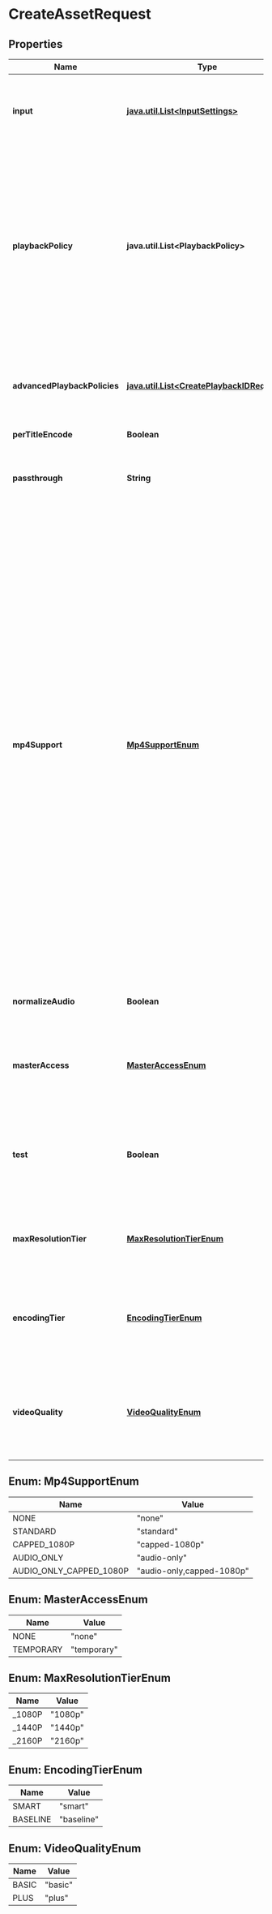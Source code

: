 

# CreateAssetRequest

## Properties

Name | Type | Description | Notes
------------ | ------------- | ------------- | -------------
**input** | [**java.util.List&lt;InputSettings&gt;**](InputSettings.md) | An array of objects that each describe an input file to be used to create the asset. As a shortcut, input can also be a string URL for a file when only one input file is used. See &#x60;input[].url&#x60; for requirements. |  [optional]
**playbackPolicy** | **java.util.List&lt;PlaybackPolicy&gt;** | An array of playback policy names that you want applied to this asset and available through &#x60;playback_ids&#x60;. Options include:  * &#x60;\&quot;public\&quot;&#x60; (anyone with the playback URL can stream the asset). * &#x60;\&quot;signed\&quot;&#x60; (an additional access token is required to play the asset).  If no &#x60;playback_policy&#x60; is set, the asset will have no playback IDs and will therefore not be playable. For simplicity, a single string name can be used in place of the array in the case of only one playback policy.  |  [optional]
**advancedPlaybackPolicies** | [**java.util.List&lt;CreatePlaybackIDRequest&gt;**](CreatePlaybackIDRequest.md) | An array of playback policy objects that you want applied to this asset and available through &#x60;playback_ids&#x60;. &#x60;advanced_playback_policies&#x60; must be used instead of &#x60;playback_policy&#x60; when creating a DRM playback ID.  |  [optional]
**perTitleEncode** | **Boolean** |  |  [optional]
**passthrough** | **String** | Arbitrary user-supplied metadata that will be included in the asset details and related webhooks. Can be used to store your own ID for a video along with the asset. **Max: 255 characters**. |  [optional]
**mp4Support** | [**Mp4SupportEnum**](#Mp4SupportEnum) | Specify what level of support for mp4 playback.  * The &#x60;capped-1080p&#x60; option produces a single MP4 file, called &#x60;capped-1080p.mp4&#x60;, with the video resolution capped at 1080p. This option produces an &#x60;audio.m4a&#x60; file for an audio-only asset. * The &#x60;audio-only&#x60; option produces a single M4A file, called &#x60;audio.m4a&#x60; for a video or an audio-only asset. MP4 generation will error when this option is specified for a video-only asset. * The &#x60;audio-only,capped-1080p&#x60; option produces both the &#x60;audio.m4a&#x60; and &#x60;capped-1080p.mp4&#x60; files. Only the &#x60;capped-1080p.mp4&#x60; file is produced for a video-only asset, while only the &#x60;audio.m4a&#x60; file is produced for an audio-only asset.  The &#x60;standard&#x60;(deprecated) option produces up to three MP4 files with different levels of resolution (&#x60;high.mp4&#x60;, &#x60;medium.mp4&#x60;, &#x60;low.mp4&#x60;, or &#x60;audio.m4a&#x60; for an audio-only asset).  MP4 files are not produced for &#x60;none&#x60; (default).  In most cases you should use our default HLS-based streaming playback (&#x60;{playback_id}.m3u8&#x60;) which can automatically adjust to viewers&#39; connection speeds, but an mp4 can be useful for some legacy devices or downloading for offline playback. See the [Download your videos guide](https://docs.mux.com/guides/enable-static-mp4-renditions) for more information.  |  [optional]
**normalizeAudio** | **Boolean** | Normalize the audio track loudness level. This parameter is only applicable to on-demand (not live) assets. |  [optional]
**masterAccess** | [**MasterAccessEnum**](#MasterAccessEnum) | Specify what level (if any) of support for master access. Master access can be enabled temporarily for your asset to be downloaded. See the [Download your videos guide](https://docs.mux.com/guides/enable-static-mp4-renditions) for more information. |  [optional]
**test** | **Boolean** | Marks the asset as a test asset when the value is set to true. A Test asset can help evaluate the Mux Video APIs without incurring any cost. There is no limit on number of test assets created. Test asset are watermarked with the Mux logo, limited to 10 seconds, deleted after 24 hrs. |  [optional]
**maxResolutionTier** | [**MaxResolutionTierEnum**](#MaxResolutionTierEnum) | Max resolution tier can be used to control the maximum &#x60;resolution_tier&#x60; your asset is encoded, stored, and streamed at. If not set, this defaults to &#x60;1080p&#x60;. |  [optional]
**encodingTier** | [**EncodingTierEnum**](#EncodingTierEnum) | This field is deprecated. Please use &#x60;video_quality&#x60; instead. The encoding tier informs the cost, quality, and available platform features for the asset. By default the &#x60;smart&#x60; encoding tier is used. [See the video quality guide for more details.](https://docs.mux.com/guides/use-encoding-tiers) |  [optional]
**videoQuality** | [**VideoQualityEnum**](#VideoQualityEnum) | The video quality controls the cost, quality, and available platform features for the asset. By default the &#x60;plus&#x60; video quality is used. This field replaces the deprecated &#x60;encoding_tier&#x60; value. [See the video quality guide for more details.](https://docs.mux.com/guides/use-encoding-tiers) |  [optional]



## Enum: Mp4SupportEnum

Name | Value
---- | -----
NONE | &quot;none&quot;
STANDARD | &quot;standard&quot;
CAPPED_1080P | &quot;capped-1080p&quot;
AUDIO_ONLY | &quot;audio-only&quot;
AUDIO_ONLY_CAPPED_1080P | &quot;audio-only,capped-1080p&quot;



## Enum: MasterAccessEnum

Name | Value
---- | -----
NONE | &quot;none&quot;
TEMPORARY | &quot;temporary&quot;



## Enum: MaxResolutionTierEnum

Name | Value
---- | -----
_1080P | &quot;1080p&quot;
_1440P | &quot;1440p&quot;
_2160P | &quot;2160p&quot;



## Enum: EncodingTierEnum

Name | Value
---- | -----
SMART | &quot;smart&quot;
BASELINE | &quot;baseline&quot;



## Enum: VideoQualityEnum

Name | Value
---- | -----
BASIC | &quot;basic&quot;
PLUS | &quot;plus&quot;




